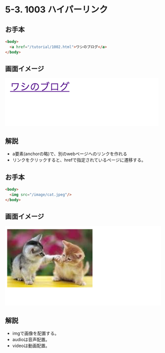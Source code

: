 # 5-3. 1003 ハイパーリンク

## お手本

```html
<body>
  <a href="/tutorial/1002.html">ワシのブログ</a>
</body>
```

## 画面イメージ
![](../images/image-05-1004.png)


## 解説
- a要素(anchorの略)で、別のwebページへのリンクを作れる
- リンクをクリックすると、hrefで指定されているページに遷移する。

## お手本
```html
<body>
  <img src="/image/cat.jpeg"/>
</body>
```

## 画面イメージ
![](../images/image-05-1005.png)

## 解説
- imgで画像を配置する。
- audioは音声配置。
- videoは動画配置。



